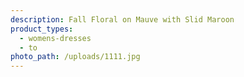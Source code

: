 ```yaml
---
description: Fall Floral on Mauve with Slid Maroon
product_types:
  - womens-dresses
  - to
photo_path: /uploads/1111.jpg
---
```

